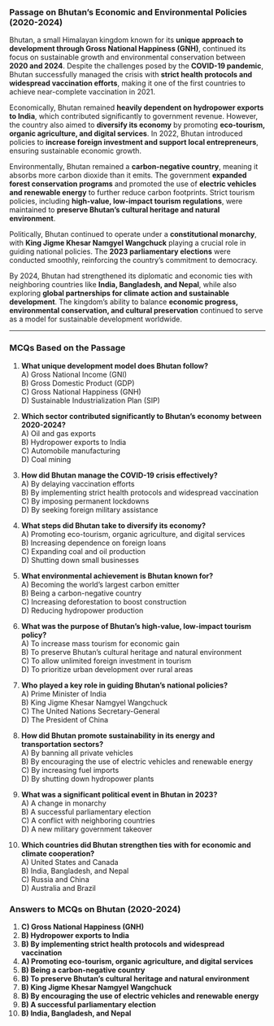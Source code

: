 ### **Passage on Bhutan’s Economic and Environmental Policies (2020-2024)**  

Bhutan, a small Himalayan kingdom known for its **unique approach to development through Gross National Happiness (GNH)**, continued its focus on sustainable growth and environmental conservation between **2020 and 2024**. Despite the challenges posed by the **COVID-19 pandemic**, Bhutan successfully managed the crisis with **strict health protocols and widespread vaccination efforts**, making it one of the first countries to achieve near-complete vaccination in 2021.  

Economically, Bhutan remained **heavily dependent on hydropower exports to India**, which contributed significantly to government revenue. However, the country also aimed to **diversify its economy** by promoting **eco-tourism, organic agriculture, and digital services**. In 2022, Bhutan introduced policies to **increase foreign investment and support local entrepreneurs**, ensuring sustainable economic growth.  

Environmentally, Bhutan remained a **carbon-negative country**, meaning it absorbs more carbon dioxide than it emits. The government **expanded forest conservation programs** and promoted the use of **electric vehicles and renewable energy** to further reduce carbon footprints. Strict tourism policies, including **high-value, low-impact tourism regulations**, were maintained to **preserve Bhutan’s cultural heritage and natural environment**.  

Politically, Bhutan continued to operate under a **constitutional monarchy**, with **King Jigme Khesar Namgyel Wangchuck** playing a crucial role in guiding national policies. The **2023 parliamentary elections** were conducted smoothly, reinforcing the country’s commitment to democracy.  

By 2024, Bhutan had strengthened its diplomatic and economic ties with neighboring countries like **India, Bangladesh, and Nepal**, while also exploring **global partnerships for climate action and sustainable development**. The kingdom’s ability to balance **economic progress, environmental conservation, and cultural preservation** continued to serve as a model for sustainable development worldwide.  

---

### **MCQs Based on the Passage**  

1. **What unique development model does Bhutan follow?**  
   A) Gross National Income (GNI)  
   B) Gross Domestic Product (GDP)  
   C) Gross National Happiness (GNH)  
   D) Sustainable Industrialization Plan (SIP)  

2. **Which sector contributed significantly to Bhutan’s economy between 2020-2024?**  
   A) Oil and gas exports  
   B) Hydropower exports to India  
   C) Automobile manufacturing  
   D) Coal mining  

3. **How did Bhutan manage the COVID-19 crisis effectively?**  
   A) By delaying vaccination efforts  
   B) By implementing strict health protocols and widespread vaccination  
   C) By imposing permanent lockdowns  
   D) By seeking foreign military assistance  

4. **What steps did Bhutan take to diversify its economy?**  
   A) Promoting eco-tourism, organic agriculture, and digital services  
   B) Increasing dependence on foreign loans  
   C) Expanding coal and oil production  
   D) Shutting down small businesses  

5. **What environmental achievement is Bhutan known for?**  
   A) Becoming the world’s largest carbon emitter  
   B) Being a carbon-negative country  
   C) Increasing deforestation to boost construction  
   D) Reducing hydropower production  

6. **What was the purpose of Bhutan’s high-value, low-impact tourism policy?**  
   A) To increase mass tourism for economic gain  
   B) To preserve Bhutan’s cultural heritage and natural environment  
   C) To allow unlimited foreign investment in tourism  
   D) To prioritize urban development over rural areas  

7. **Who played a key role in guiding Bhutan’s national policies?**  
   A) Prime Minister of India  
   B) King Jigme Khesar Namgyel Wangchuck  
   C) The United Nations Secretary-General  
   D) The President of China  

8. **How did Bhutan promote sustainability in its energy and transportation sectors?**  
   A) By banning all private vehicles  
   B) By encouraging the use of electric vehicles and renewable energy  
   C) By increasing fuel imports  
   D) By shutting down hydropower plants  

9. **What was a significant political event in Bhutan in 2023?**  
   A) A change in monarchy  
   B) A successful parliamentary election  
   C) A conflict with neighboring countries  
   D) A new military government takeover  

10. **Which countries did Bhutan strengthen ties with for economic and climate cooperation?**  
   A) United States and Canada  
   B) India, Bangladesh, and Nepal  
   C) Russia and China  
   D) Australia and Brazil  

### **Answers to MCQs on Bhutan (2020-2024)**  

1. **C) Gross National Happiness (GNH)**  
2. **B) Hydropower exports to India**  
3. **B) By implementing strict health protocols and widespread vaccination**  
4. **A) Promoting eco-tourism, organic agriculture, and digital services**  
5. **B) Being a carbon-negative country**  
6. **B) To preserve Bhutan’s cultural heritage and natural environment**  
7. **B) King Jigme Khesar Namgyel Wangchuck**  
8. **B) By encouraging the use of electric vehicles and renewable energy**  
9. **B) A successful parliamentary election**  
10. **B) India, Bangladesh, and Nepal**  
